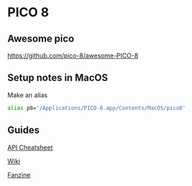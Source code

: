 # PICO 8

## Awesome pico

https://github.com/pico-8/awesome-PICO-8

## Setup notes in MacOS

Make an alias

```bash
alias p8='/Applications/PICO-8.app/Contents/MacOS/pico8'
```

## Guides

[API Cheatsheet](https://neko250.github.io/pico8-api/)

[Wiki](https://pico-8.fandom.com/wiki/Pico-8_Wikia)

[Fanzine](https://sectordub.itch.io/pico-8-fanzine-1)
